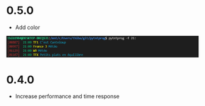 # 0.5.0

- Add color

![color](./screenshots/color.png)

# 0.4.0

- Increase performance and time response
